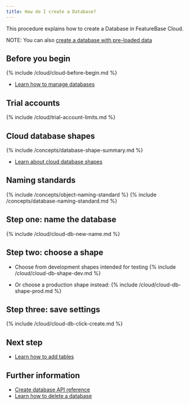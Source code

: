 ```yaml
---
title: How do I create a Database?
---
```


This procedure explains how to create a Database in FeatureBase Cloud.

NOTE: You can also [create a database with pre-loaded data](/cloud/cloud-database/cloud-db-create-sample)

## Before you begin

{% include /cloud/cloud-before-begin.md %}
* [Learn how to manage databases](/cloud/cloud-databases/cloud-db-manage)

## Trial accounts

{% include /cloud/trial-account-limits.md %}

## Cloud database shapes

{% include /concepts/database-shape-summary.md %}

* [Learn about cloud database shapes](/cloud/cloud-databases/cloud-db-shape)

## Naming standards

{% include /concepts/object-naming-standard %}
{% include /concepts/database-naming-standard.md %}

## Step one: name the database

{% include /cloud/cloud-db-new-name.md %}

## Step two: choose a shape

* Choose from development shapes intended for testing
{% include /cloud/cloud-db-shape-dev.md %}

* Or choose a production shape instead:
{% include /cloud/cloud-db-shape-prod.md %}

## Step three: save settings

{% include /cloud/cloud-db-click-create.md %}

## Next step

* [Learn how to add tables](/cloud/cloud-tables/cloud-table-create)

## Further information

* [Create database API reference](https://api-docs-featurebase-cloud.redoc.ly/v2#operation/createDatabase)
* [Learn how to delete a database](/cloud/cloud-databases/cloud-db-delete)
